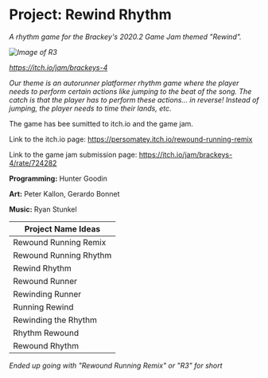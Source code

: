 # Project: Rewind Rhythm 
<i> A rhythm game for the Brackey's 2020.2 Game Jam themed "Rewind". 

![Image of R3](https://img.itch.zone/aW1nLzQwMTY5OTgucG5n/315x250%23c/77oO7X.png)
  
https://itch.io/jam/brackeys-4

Our theme is an autorunner platformer rhythm game where the player needs to perform certain actions like jumping to the beat of the song. The catch is that the player has to perform these actions... in reverse! Instead of jumping, the player needs to time their lands, etc. </i> 

The game has bee sumitted to itch.io and the game jam. 

Link to the itch.io page: https://persomatey.itch.io/rewound-running-remix

Link to the game jam submission page: https://itch.io/jam/brackeys-4/rate/724282

<b>Programming:</b> Hunter Goodin 

<b>Art:</b> Peter Kallon, Gerardo Bonnet 

<b>Music:</b> Ryan Stunkel 

Project Name Ideas |
------------------ |
Rewound Running Remix | 
Rewound Running Rhythm | 
Rewind Rhythm | 
Rewound Runner | 
Rewinding Runner | 
Running Rewind | 
Rewinding the Rhythm | 
Rhythm Rewound | 
Rewound Rhythm |

<i> Ended up going with "Rewound Running Remix" or "R3" for short </i> 
